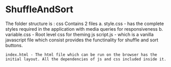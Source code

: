 # ShuffleAndSort

The folder structure is :
    css
        Contains 2 files 
         a. style.css   - has the complete styles required in the application with media queries for responsiveness
         b. variable.css - Root level css for theming 
    js
        script.js - which is a vanilla javascript file which consist provides the functinality for shuffle and sort buttons.

    index.html - The html file which can be run on the browser has the initial layout. All the dependencies of js and css included inside it.
